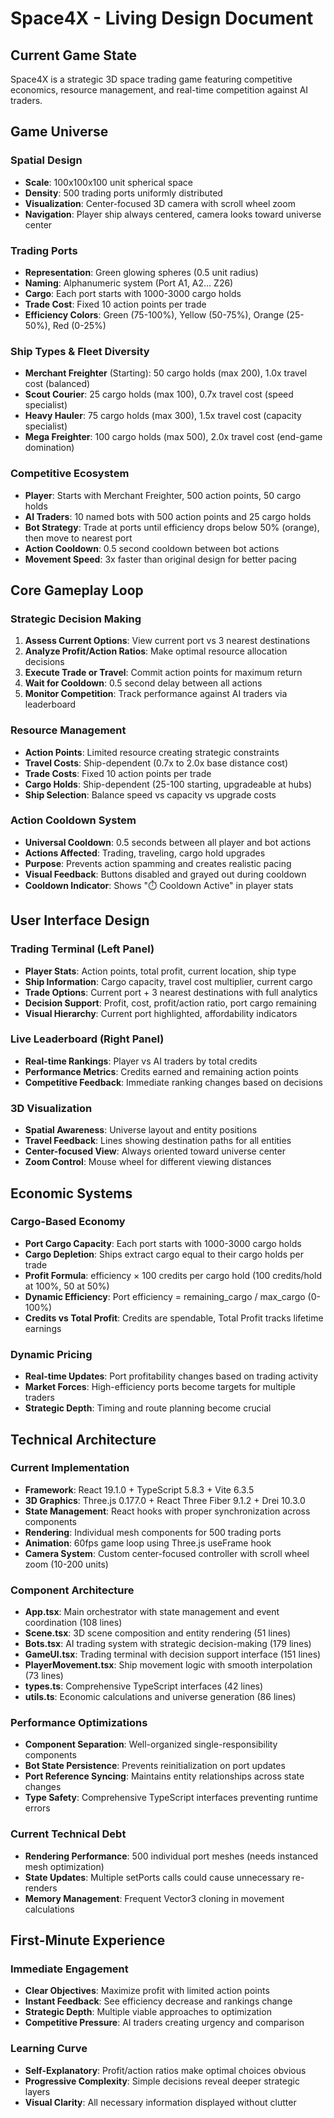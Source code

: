 # Space4X - Living Design Document

## Current Game State

Space4X is a strategic 3D space trading game featuring competitive economics, resource management, and real-time competition against AI traders.

## Game Universe

### Spatial Design
- **Scale**: 100x100x100 unit spherical space
- **Density**: 500 trading ports uniformly distributed
- **Visualization**: Center-focused 3D camera with scroll wheel zoom
- **Navigation**: Player ship always centered, camera looks toward universe center

### Trading Ports
- **Representation**: Green glowing spheres (0.5 unit radius)
- **Naming**: Alphanumeric system (Port A1, A2... Z26)
- **Cargo**: Each port starts with 1000-3000 cargo holds
- **Trade Cost**: Fixed 10 action points per trade
- **Efficiency Colors**: Green (75-100%), Yellow (50-75%), Orange (25-50%), Red (0-25%)

### Ship Types & Fleet Diversity
- **Merchant Freighter** (Starting): 50 cargo holds (max 200), 1.0x travel cost (balanced)
- **Scout Courier**: 25 cargo holds (max 100), 0.7x travel cost (speed specialist)
- **Heavy Hauler**: 75 cargo holds (max 300), 1.5x travel cost (capacity specialist)
- **Mega Freighter**: 100 cargo holds (max 500), 2.0x travel cost (end-game domination)

### Competitive Ecosystem
- **Player**: Starts with Merchant Freighter, 500 action points, 50 cargo holds
- **AI Traders**: 10 named bots with 500 action points and 25 cargo holds
- **Bot Strategy**: Trade at ports until efficiency drops below 50% (orange), then move to nearest port
- **Action Cooldown**: 0.5 second cooldown between bot actions
- **Movement Speed**: 3x faster than original design for better pacing

## Core Gameplay Loop

### Strategic Decision Making
1. **Assess Current Options**: View current port vs 3 nearest destinations
2. **Analyze Profit/Action Ratios**: Make optimal resource allocation decisions
3. **Execute Trade or Travel**: Commit action points for maximum return
4. **Wait for Cooldown**: 0.5 second delay between all actions
5. **Monitor Competition**: Track performance against AI traders via leaderboard

### Resource Management
- **Action Points**: Limited resource creating strategic constraints
- **Travel Costs**: Ship-dependent (0.7x to 2.0x base distance cost)
- **Trade Costs**: Fixed 10 action points per trade
- **Cargo Holds**: Ship-dependent (25-100 starting, upgradeable at hubs)
- **Ship Selection**: Balance speed vs capacity vs upgrade costs

### Action Cooldown System
- **Universal Cooldown**: 0.5 seconds between all player and bot actions
- **Actions Affected**: Trading, traveling, cargo hold upgrades
- **Purpose**: Prevents action spamming and creates realistic pacing
- **Visual Feedback**: Buttons disabled and grayed out during cooldown
- **Cooldown Indicator**: Shows "⏱️ Cooldown Active" in player stats

## User Interface Design

### Trading Terminal (Left Panel)
- **Player Stats**: Action points, total profit, current location, ship type
- **Ship Information**: Cargo capacity, travel cost multiplier, current cargo
- **Trade Options**: Current port + 3 nearest destinations with full analytics
- **Decision Support**: Profit, cost, profit/action ratio, port cargo remaining
- **Visual Hierarchy**: Current port highlighted, affordability indicators

### Live Leaderboard (Right Panel)
- **Real-time Rankings**: Player vs AI traders by total credits
- **Performance Metrics**: Credits earned and remaining action points
- **Competitive Feedback**: Immediate ranking changes based on decisions

### 3D Visualization
- **Spatial Awareness**: Universe layout and entity positions
- **Travel Feedback**: Lines showing destination paths for all entities
- **Center-focused View**: Always oriented toward universe center
- **Zoom Control**: Mouse wheel for different viewing distances

## Economic Systems

### Cargo-Based Economy
- **Port Cargo Capacity**: Each port starts with 1000-3000 cargo holds
- **Cargo Depletion**: Ships extract cargo equal to their cargo holds per trade
- **Profit Formula**: efficiency × 100 credits per cargo hold (100 credits/hold at 100%, 50 at 50%)
- **Dynamic Efficiency**: Port efficiency = remaining_cargo / max_cargo (0-100%)
- **Credits vs Total Profit**: Credits are spendable, Total Profit tracks lifetime earnings

### Dynamic Pricing
- **Real-time Updates**: Port profitability changes based on trading activity
- **Market Forces**: High-efficiency ports become targets for multiple traders
- **Strategic Depth**: Timing and route planning become crucial

## Technical Architecture

### Current Implementation
- **Framework**: React 19.1.0 + TypeScript 5.8.3 + Vite 6.3.5
- **3D Graphics**: Three.js 0.177.0 + React Three Fiber 9.1.2 + Drei 10.3.0
- **State Management**: React hooks with proper synchronization across components
- **Rendering**: Individual mesh components for 500 trading ports
- **Animation**: 60fps game loop using Three.js useFrame hook
- **Camera System**: Custom center-focused controller with scroll wheel zoom (10-200 units)

### Component Architecture
- **App.tsx**: Main orchestrator with state management and event coordination (108 lines)
- **Scene.tsx**: 3D scene composition and entity rendering (51 lines)
- **Bots.tsx**: AI trading system with strategic decision-making (179 lines)
- **GameUI.tsx**: Trading terminal with decision support interface (151 lines)
- **PlayerMovement.tsx**: Ship movement logic with smooth interpolation (73 lines)
- **types.ts**: Comprehensive TypeScript interfaces (42 lines)
- **utils.ts**: Economic calculations and universe generation (86 lines)

### Performance Optimizations
- **Component Separation**: Well-organized single-responsibility components
- **Bot State Persistence**: Prevents reinitialization on port updates
- **Port Reference Syncing**: Maintains entity relationships across state changes
- **Type Safety**: Comprehensive TypeScript interfaces preventing runtime errors

### Current Technical Debt
- **Rendering Performance**: 500 individual port meshes (needs instanced mesh optimization)
- **State Updates**: Multiple setPorts calls could cause unnecessary re-renders
- **Memory Management**: Frequent Vector3 cloning in movement calculations

## First-Minute Experience

### Immediate Engagement
- **Clear Objectives**: Maximize profit with limited action points
- **Instant Feedback**: See efficiency decrease and rankings change
- **Strategic Depth**: Multiple viable approaches to optimization
- **Competitive Pressure**: AI traders creating urgency and comparison

### Learning Curve
- **Self-Explanatory**: Profit/action ratios make optimal choices obvious
- **Progressive Complexity**: Simple decisions reveal deeper strategic layers
- **Visual Clarity**: All necessary information displayed without clutter